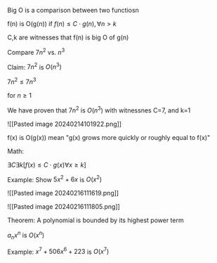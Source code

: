 Big O is a comparison between two functiosn

f(n) is O(g(n)) if 
$f(n)\leq C\cdot g(n),\forall n>k$

C,k are witnesses that f(n) is big O of g(n)

Compare $7n^2$ vs. $n^3$

Claim: $7n^2$ is $O(n^3)$

$7n^2\leq 7n^3$

for $n\geq 1$

We have proven that $7n^2$ is $O(n^3)$ with witnessnes C=7, and k=1

![[Pasted image 20240214101922.png]]


f(x) is O(g(x)) mean "g(x) grows more quickly or roughly equal to f(x)"

Math:

$\exists C\exists k [f(x)\leq C\cdot g(x) \forall x\geq k]$

Example: Show $5x^2+6x$ is $O(x^2)$

![[Pasted image 20240216111619.png]]

![[Pasted image 20240216111805.png]]


Theorem: A polynomial is bounded by its highest power term

$a_{n}x^n$ is $O(x^n)$

Example: $x^7+506x^6+223$ is $O(x^7)$



